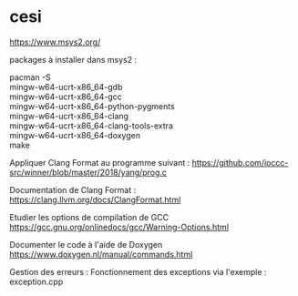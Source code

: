 # cesi

https://www.msys2.org/


packages à installer dans msys2 :

pacman -S \
mingw-w64-ucrt-x86_64-gdb \
mingw-w64-ucrt-x86_64-gcc \
mingw-w64-ucrt-x86_64-python-pygments \
mingw-w64-ucrt-x86_64-clang \
mingw-w64-ucrt-x86_64-clang-tools-extra \
mingw-w64-ucrt-x86_64-doxygen \
make


Appliquer Clang Format au programme suivant :
https://github.com/ioccc-src/winner/blob/master/2018/yang/prog.c

Documentation de Clang Format :
https://clang.llvm.org/docs/ClangFormat.html

Etudier les options de compilation de GCC
https://gcc.gnu.org/onlinedocs/gcc/Warning-Options.html

Documenter le code à l'aide de Doxygen
https://www.doxygen.nl/manual/commands.html

Gestion des erreurs :
Fonctionnement des exceptions via l'exemple : exception.cpp


